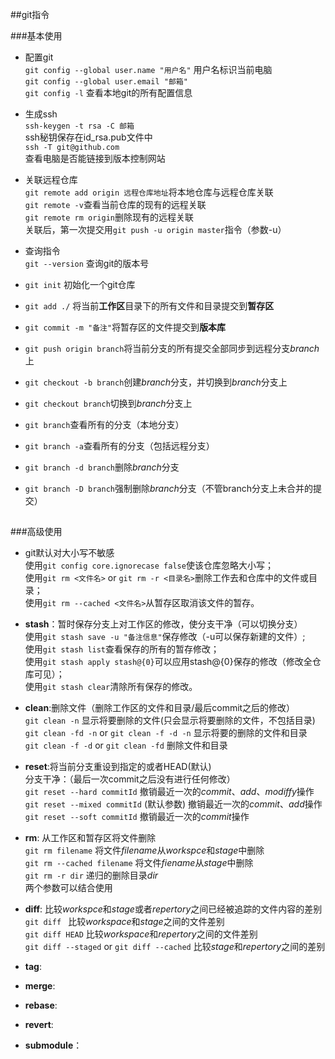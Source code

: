 ##git指令  

###基本使用

* 配置git  
`git config --global user.name "用户名"` 用户名标识当前电脑  
`git config --global user.email "邮箱"`  
`git config -l` 查看本地git的所有配置信息  

* 生成ssh  
`ssh-keygen -t rsa -C 邮箱`  
ssh秘钥保存在id_rsa.pub文件中  
`ssh -T git@github.com`  
查看电脑是否能链接到版本控制网站

* 关联远程仓库  
`git remote add origin 远程仓库地址`将本地仓库与远程仓库关联  
`git remote -v`查看当前仓库的现有的远程关联  
`git remote rm origin`删除现有的远程关联  
关联后，第一次提交用`git push -u origin master`指令（参数-u） 

* 查询指令  
`git --version` 查询git的版本号

* `git init` 初始化一个git仓库  
* `git add ./` 将当前**工作区**目录下的所有文件和目录提交到**暂存区**  
* `git commit -m "备注"`将暂存区的文件提交到**版本库**  
* `git push origin branch`将当前分支的所有提交全部同步到远程分支*branch*上  
* `git checkout -b branch`创建*branch*分支，并切换到*branch*分支上  
* `git checkout branch`切换到*branch*分支上  
* `git branch`查看所有的分支（本地分支）  
* `git branch -a`查看所有的分支（包括远程分支）  
* `git branch -d branch`删除*branch*分支  
* `git branch -D branch`强制删除*branch*分支（不管branch分支上未合并的提交）  


##
##

###高级使用

* git默认对大小写不敏感  
使用`git config core.ignorecase false`使该仓库忽略大小写；  
使用`git rm <文件名>` or `git rm -r <目录名>`删除工作去和仓库中的文件或目录；  
使用`git rm --cached <文件名>`从暂存区取消该文件的暂存。  
 
* **stash**：暂时保存分支上对工作区的修改，使分支干净（可以切换分支）  
使用`git stash save -u "备注信息"`保存修改（-u可以保存新建的文件）;  
使用`git stash list`查看保存的所有的暂存修改；  
使用`git stash apply stash@{0}`可以应用stash@{0}保存的修改（修改全仓库可见）；  
使用`git stash clear`清除所有保存的修改。  

* **clean**:删除文件（删除工作区的文件和目录/最后commit之后的修改）  
`git clean -n` 显示将要删除的文件(只会显示将要删除的文件，不包括目录)  
`git clean -fd -n` or `git clean -f -d -n` 显示将要的删除的文件和目录  
`git clean -f -d` or `git clean -fd` 删除文件和目录  
  
* **reset**:将当前分支重设到指定的<commit>或者HEAD(默认)    
分支干净：（最后一次commit之后没有进行任何修改）  
`git reset --hard commitId` 撤销最近一次的*commit*、*add*、*modiffy*操作   
`git reset --mixed commitId` (默认参数) 撤销最近一次的*commit*、*add*操作  
`git reset --soft commitId` 撤销最近一次的*commit*操作   

* **rm**: 从工作区和暂存区将文件删除  
`git rm filename` 将文件*filename*从*workspce*和*stage*中删除  
`git rm --cached filename` 将文件*fiename*从*stage*中删除  
`git rm -r dir` 递归的删除目录*dir*  
两个参数可以结合使用

* **diff**: 比较*workspce*和*stage*或者*repertory*之间已经被追踪的文件内容的差别  
`git diff ` 比较*workspace*和*stage*之间的文件差别  
`git diff HEAD` 比较*workspace*和*repertory*之间的文件差别  
`git diff --staged` or `git diff --cached` 比较*stage*和*repertory*之间的差别

* **tag**:  


* **merge**:  

* **rebase**:  

* **revert**:

* **submodule**：